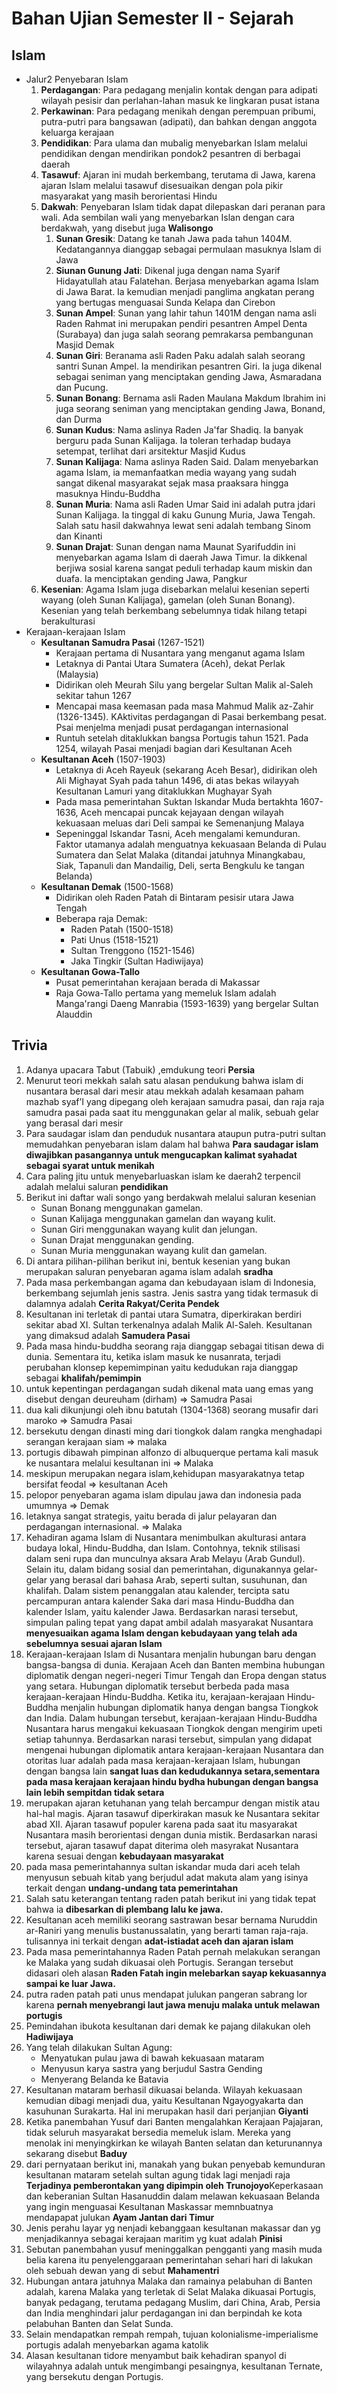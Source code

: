# Bahan Ujian Semester II - Sejarah

## Islam
- Jalur2 Penyebaran Islam
    1. **Perdagangan**: Para pedagang menjalin kontak dengan para adipati wilayah pesisir dan perlahan-lahan masuk ke lingkaran pusat istana
    2. **Perkawinan**: Para pedagang menikah dengan perempuan pribumi, putra-putri para bangsawan (adipati), dan bahkan dengan anggota keluarga kerajaan
    3. **Pendidikan**: Para ulama dan mubalig menyebarkan Islam melalui pendidikan dengan mendirikan pondok2 pesantren di berbagai daerah
    4. **Tasawuf**: Ajaran ini mudah berkembang, terutama di Jawa, karena ajaran Islam melalui tasawuf disesuaikan dengan pola pikir masyarakat yang masih berorientasi Hindu
    5. **Dakwah**: Penyebaran Islam tidak dapat dilepaskan dari peranan para wali. Ada sembilan wali yang menyebarkan Islan dengan cara berdakwah, yang disebut juga **Walisongo**
        1. **Sunan Gresik**: Datang ke tanah Jawa pada tahun 1404M. Kedatangannya dianggap sebagai permulaan masuknya Islam di Jawa
        2. **Siunan Gunung Jati**: Dikenal juga dengan nama Syarif Hidayatullah atau Falatehan. Berjasa menyebarkan agama Islam di Jawa Barat. Ia kemudian menjadi panglima angkatan perang yang bertugas menguasai Sunda Kelapa dan Cirebon
        3. **Sunan Ampel**: Sunan yang lahir tahun 1401M dengan nama asli Raden Rahmat ini merupakan pendiri pesantren Ampel Denta (Surabaya) dan juga salah seorang pemrakarsa pembangunan Masjid Demak
        4. **Sunan Giri**: Beranama asli Raden Paku adalah salah seorang santri Sunan Ampel. Ia mendirikan pesantren Giri. Ia juga dikenal sebagai seniman yang menciptakan gending Jawa, Asmaradana dan Pucung.
        5. **Sunan Bonang**: Bernama asli Raden Maulana Makdum Ibrahim ini juga seorang seniman yang menciptakan gending Jawa, Bonand, dan Durma
        6. **Sunan Kudus**: Nama aslinya Raden Ja'far Shadiq. Ia banyak berguru pada Sunan Kalijaga. Ia toleran terhadap budaya setempat, terlihat dari arsitektur Masjid Kudus
        7. **Sunan Kalijaga**: Nama aslinya Raden Said. Dalam menyebarkan agama Islam, ia memanfaatkan media wayang yang sudah sangat dikenal masyarakat sejak masa praaksara hingga masuknya Hindu-Buddha
        8. **Sunan Muria**: Nama asli Raden Umar Said ini adalah putra jdari Sunan Kalijaga. Ia tinggal di kaku Gunung Muria, Jawa Tengah. Salah satu hasil dakwahnya lewat seni adalah tembang Sinom dan Kinanti
        9. **Sunan Drajat**: Sunan dengan nama Maunat Syarifuddin ini menyebarkan agama Islam di daerah Jawa Timur. Ia dikkenal berjiwa sosial karena sangat peduli terhadap kaum miskin dan duafa. Ia menciptakan gending Jawa, Pangkur
    6. **Kesenian**: Agama Islam juga disebarkan melalui kesenian seperti wayang (oleh Sunan Kalijaga), gamelan (oleh Sunan Bonang). Kesenian yang telah berkembang sebelumnya tidak hilang tetapi berakulturasi
- Kerajaan-kerajaan Islam
    - **Kesultanan Samudra Pasai** (1267-1521)
        - Kerajaan pertama di Nusantara yang menganut agama Islam
        - Letaknya di Pantai Utara Sumatera (Aceh), dekat Perlak (Malaysia)
        - Didirikan oleh Meurah Silu yang bergelar Sultan Malik al-Saleh sekitar tahun 1267
        - Mencapai masa keemasan pada masa Mahmud Malik az-Zahir (1326-1345). KAktivitas perdagangan di Pasai berkembang pesat. Psai menjelma menjadi pusat perdagangan internasional
        - Runtuh setelah ditaklukkan bangsa Portugis tahun 1521. Pada 1254, wilayah Pasai menjadi bagian dari Kesultanan Aceh
    - **Kesultanan Aceh** (1507-1903)
        - Letaknya di Aceh Rayeuk (sekarang Aceh Besar), didirikan oleh Ali Mighayat Syah pada tahun 1496, di atas bekas wilayyah Kesultanan Lamuri yang ditaklukkan Mughayar Syah
        - Pada masa pemerintahan Suktan Iskandar Muda bertakhta 1607-1636, Aceh mencapai puncak kejayaan dengan wilayah kekuasaan meluas dari Deli sampai ke Semenanjung Malaya
        - Sepeninggal Iskandar Tasni, Aceh mengalami kemunduran. Faktor utamanya adalah menguatnya kekuasaan Belanda di Pulau Sumatera dan Selat Malaka (ditandai jatuhnya Minangkabau, Siak, Tapanuli dan Mandailig, Deli, serta Bengkulu ke tangan Belanda)
    - **Kesultanan Demak** (1500-1568)
        - Didirikan oleh Raden Patah di Bintaram pesisir utara Jawa Tengah
        - Beberapa raja Demak:
            - Raden Patah (1500-1518)
            - Pati Unus (1518-1521)
            - Sultan Trenggono (1521-1546)
            - Jaka Tingkir (Sultan Hadiwijaya)
    - **Kesultanan Gowa-Tallo**
        - Pusat pemerintahan kerajaan berada di Makassar
        - Raja Gowa-Tallo pertama  yang memeluk Islam adalah Manga'rangi Daeng Manrabia (1593-1639) yang bergelar Sultan Alauddin

## Trivia
1. Adanya upacara Tabut (Tabuik) ,emdukung teori **Persia**
2. Menurut teori mekkah salah satu alasan pendukung bahwa islam di nusantara berasal dari mesir atau mekkah adalah kesamaan paham mazhab syaf’I yang dipegang oleh kerajaan samudra pasai, dan raja raja samudra pasai pada saat itu menggunakan gelar al malik, sebuah gelar yang berasal dari mesir
3. Para saudagar islam dan penduduk nusantara ataupun putra-putri sultan
memudahkan penyebaran islam dalam hal bahwa **Para saudagar islam diwajibkan pasangannya untuk mengucapkan kalimat syahadat sebagai syarat untuk menikah**
4. Cara paling jitu untuk menyebarluaskan islam ke daerah2 terpencil adalah melalui saluran **pendidikan**
5. Berikut ini daftar wali songo yang berdakwah melalui saluran kesenian
    - Sunan Bonang menggunakan gamelan.
    - Sunan Kalijaga menggunakan gamelan dan wayang kulit.
    - Sunan Giri menggunakan wayang kulit dan jelungan.
    - Sunan Drajat menggunakan gending.
    - Sunan Muria menggunakan wayang kulit dan gamelan.
6. Di antara pilihan-pilihan berikut ini, bentuk kesenian yang bukan merupakan saluran penyebaran agama islam adalah **sradha**
7. Pada masa perkembangan agama dan kebudayaan islam di Indonesia, berkembang sejumlah jenis sastra. Jenis sastra yang tidak termasuk di dalamnya adalah **Cerita Rakyat/Cerita Pendek**
8. Kesultanan ini terletak di pantai utara Sumatra, diperkirakan berdiri sekitar abad XI. Sultan terkenalnya adalah Malik Al-Saleh. Kesultanan yang dimaksud adalah **Samudera Pasai**
9. Pada masa hindu-buddha seorang raja dianggap sebagai titisan dewa di dunia. Sementara itu, ketika islam masuk ke nusanrata, terjadi perubahan klonsep kepemimpinan yaitu kedudukan raja dianggap sebagai **khalifah/pemimpin**
10. untuk kepentingan perdagangan sudah dikenal mata uang emas yang disebut dengan deureuham (dirham) => Samudra Pasai
11. dua kali dikunjungi oleh ibnu batutah (1304-1368) seorang musafir dari maroko => Samudra Pasai
12. bersekutu dengan dinasti ming dari tiongkok dalam rangka menghadapi serangan kerajaan siam => malaka
13. portugis dibawah pimpinan alfonzo di albuquerque pertama kali masuk ke nusantara melalui kesultanan ini => Malaka
14. meskipun merupakan negara islam,kehidupan masyarakatnya tetap bersifat feodal => kesultanan Aceh
15. pelopor penyebaran agama islam dipulau jawa dan indonesia pada umumnya => Demak
16. letaknya sangat strategis, yaitu berada di jalur pelayaran dan perdagangan internasional. => Malaka
17. Kehadiran agama Islam di Nusantara menimbulkan akulturasi antara budaya lokal, Hindu-Buddha, dan Islam. Contohnya, teknik stilisasi dalam seni rupa dan munculnya aksara Arab Melayu (Arab Gundul). Selain itu, dalam bidang sosial dan pemerintahan, digunakannya gelar-gelar yang berasal dari bahasa Arab, seperti sultan, susuhunan, dan khalifah. Dalam sistem penanggalan atau kalender, tercipta satu percampuran antara kalender Saka dari masa Hindu-Buddha dan kalender Islam, yaitu kalender Jawa. Berdasarkan narasi tersebut, simpulan paling tepat yang dapat ambil adalah masyarakat Nusantara **menyesuaikan agama Islam dengan kebudayaan yang telah ada sebelumnya sesuai ajaran Islam**
18. Kerajaan-kerajaan Islam di Nusantara menjalin hubungan baru dengan bangsa-bangsa di dunia. Kerajaan Aceh dan Banten membina hubungan diplomatik dengan negeri-negeri Timur Tengah dan Eropa dengan status yang setara. Hubungan diplomatik tersebut berbeda pada masa kerajaan-kerajaan Hindu-Buddha. Ketika itu, kerajaan-kerajaan Hindu-Buddha menjalin hubungan diplomatik hanya dengan bangsa Tiongkok dan India. Dalam hubungan tersebut, kerajaan-kerajaan Hindu-Buddha Nusantara harus mengakui kekuasaan Tiongkok dengan mengirim upeti setiap tahunnya. Berdasarkan narasi tersebut, simpulan yang didapat mengenai hubungan diplomatik antara kerajaan-kerajaan Nusantara dan otoritas luar adalah pada masa kerajaan-kerajaan Islam, hubungan dengan bangsa lain **sangat luas dan kedudukannya setara,sementara pada masa kerajaan kerajaan hindu bydha hubungan dengan bangsa lain lebih sempitdan tidak setara**
19. merupakan ajaran ketuhanan yang telah bercampur dengan mistik atau hal-hal magis. Ajaran tasawuf diperkirakan masuk ke Nusantara sekitar abad XII. Ajaran tasawuf populer karena pada saat itu masyarakat Nusantara masih berorientasi dengan dunia mistik. Berdasarkan narasi tersebut, ajaran tasawuf dapat diterima oleh masyrakat Nusantara karena sesuai dengan **kebudayaan masyarakat**
20. pada masa pemerintahannya sultan iskandar muda dari aceh telah menyusun sebuah kitab yang berjudul adat makuta alam yang isinya terkait dengan **undang-undang tata pemerintahan**
21. Salah satu keterangan tentang raden patah berikut ini yang tidak tepat bahwa ia **dibesarkan di plembang lalu ke jawa.**
22. Kesultanan aceh memiliki seorang sastrawan besar bernama Nuruddin ar-Raniri yang menulis bustanussalatin, yang berarti taman raja-raja. tulisannya ini terkait dengan **adat-istiadat aceh dan ajaran islam**
23. Pada masa pemerintahannya Raden Patah pernah melakukan serangan ke Malaka yang sudah dikuasai oleh Portugis. Serangan tersebut didasari oleh alasan **Raden Fatah ingin melebarkan sayap kekuasannya sampai ke luar Jawa.**
24. putra raden patah pati unus mendapat julukan pangeran sabrang lor karena **pernah menyebrangi laut jawa menuju malaka untuk melawan portugis**
25. Pemindahan ibukota kesultanan dari demak ke pajang dilakukan oleh **Hadiwijaya**
26. Yang telah dilakukan Sultan Agung: 
    - Menyatukan pulau jawa di bawah kekuasaan mataram
    - Menyusun karya sastra yang berjudul Sastra Gending
    - Menyerang Belanda ke Batavia
27. Kesultanan mataram berhasil dikuasai belanda. Wilayah kekuasaan kemudian dibagi menjadi dua, yaitu Kesultanan Ngayogyakarta dan kasuhunan Surakarta. Hal ini merupakan hasil dari perjanjian **Giyanti**
28. Ketika panembahan Yusuf dari Banten mengalahkan Kerajaan Pajajaran, tidak seluruh masyarakat bersedia memeluk islam. Mereka yang menolak ini menyingkirkan ke wilayah Banten selatan dan keturunannya sekarang disebut **Baduy**
29. dari pernyataan berikut ini, manakah yang bukan penyebab kemunduran kesultanan mataram setelah sultan agung tidak lagi menjadi raja **Terjadinya pemberontakan yang dipimpin oleh Trunojoyo**Keperkasaan dan keberanian Sultan Hasanuddin dalam melawan kekuasaan Belanda yang ingin menguasai Kesultanan Maskassar memnbuatnya mendapapat julukan **Ayam Jantan dari Timur**
30. Jenis perahu layar yg nenjadi kebanggaan kesultanan makassar dan yg menjadikannya sebagai kerajaan maritim yg kuat adalah **Pinisi**
31. Sebutan panembahan yusuf meninggalkan pengganti yang masih muda belia karena itu penyelenggaraan pemerintahan sehari hari di lakukan oleh sebuah dewan yang di sebut **Mahamentri**
32. Hubungan antara jatuhnya Malaka dan ramainya pelabuhan di Banten adalah, karena Malaka yang terletak di Selat Malaka dikuasai Portugis, banyak pedagang, terutama pedagang Muslim, dari China, Arab, Persia dan India menghindari jalur perdagangan ini dan berpindah ke kota pelabuhan Banten dan Selat Sunda.
33. Selain mendapatkan rempah rempah, tujuan kolonialisme-imperialisme portugis adalah menyebarkan agama katolik
34. Alasan kesultanan tidore menyambut baik kehadiran spanyol di wilayahnya adalah untuk mengimbangi pesaingnya, kesultanan Ternate, yang bersekutu dengan Portugis.
